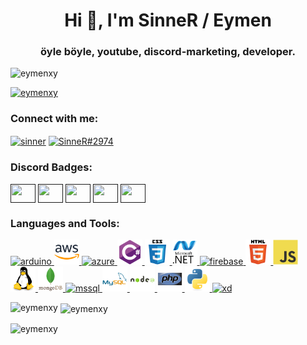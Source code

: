 <h1 align="center">Hi 👋, I'm SinneR / Eymen</h1>
<h3 align="center">öyle böyle, youtube, discord-marketing, developer.</h3>

<p align="left"> <img src="https://komarev.com/ghpvc/?username=eymenxy&label=Profile%20views&color=0e75b6&style=flat" alt="eymenxy" /> </p>

<p align="left"> <a href="https://github.com/ryo-ma/github-profile-trophy"><img src="https://github-profile-trophy.vercel.app/?username=eymenxy" alt="eymenxy" /></a> </p>

<h3 align="left">Connect with me:</h3>
<p align="left">
<a href="https://www.youtube.com/UC0c5AkdSl72Z0OQLAUhK9ug" target="blank"><img align="center" src="https://raw.githubusercontent.com/rahuldkjain/github-profile-readme-generator/master/src/images/icons/Social/youtube.svg" alt="sinner" height="30" width="40" /></a>
<a href="SinneR#2974" target="blank"><img align="center" src="https://raw.githubusercontent.com/rahuldkjain/github-profile-readme-generator/master/src/images/icons/Social/discord.svg" alt="SinneR#2974" height="30" width="40" /></a>
</p>

<h3 align="left">Discord Badges:</h3>       
<p align="left">
<a href="" target="blank"><img align="center" src="https://i.hizliresim.com/h0tpvo5.jpg" alt="" height="30" width="40" /></a>
<a href="" target="blank"><img align="center" src="https://i.pinimg.com/originals/ac/1b/a4/ac1ba465815c5e24e0276fa1a007d47d.png" alt="" height="30" width="40" /></a>
<a href="" target="blank"><img align="center" src="https://static.wikia.nocookie.net/discord/images/b/b5/Bravery.png/revision/latest?cb=20210105224633" alt="" height="30" width="40" /></a>
<a href="" target="blank"><img align="center" src="https://i.hizliresim.com/646f5s8.png" alt="" height="30" width="40" /></a>
<a href="" target="blank"><img align="center" src="https://i.hizliresim.com/i75s4rk.jpg" alt="" height="30" width="40" /></a>


<h3 align="left">Languages and Tools:</h3>
<p align="left"> <a href="https://www.arduino.cc/" target="_blank" rel="noreferrer"> <img src="https://cdn.worldvectorlogo.com/logos/arduino-1.svg" alt="arduino" width="40" height="40"/> </a> <a href="https://aws.amazon.com" target="_blank" rel="noreferrer"> <img src="https://raw.githubusercontent.com/devicons/devicon/master/icons/amazonwebservices/amazonwebservices-original-wordmark.svg" alt="aws" width="40" height="40"/> </a> <a href="https://azure.microsoft.com/en-in/" target="_blank" rel="noreferrer"> <img src="https://www.vectorlogo.zone/logos/microsoft_azure/microsoft_azure-icon.svg" alt="azure" width="40" height="40"/> </a> <a href="https://www.w3schools.com/cs/" target="_blank" rel="noreferrer"> <img src="https://raw.githubusercontent.com/devicons/devicon/master/icons/csharp/csharp-original.svg" alt="csharp" width="40" height="40"/> </a> <a href="https://www.w3schools.com/css/" target="_blank" rel="noreferrer"> <img src="https://raw.githubusercontent.com/devicons/devicon/master/icons/css3/css3-original-wordmark.svg" alt="css3" width="40" height="40"/> </a> <a href="https://dotnet.microsoft.com/" target="_blank" rel="noreferrer"> <img src="https://raw.githubusercontent.com/devicons/devicon/master/icons/dot-net/dot-net-original-wordmark.svg" alt="dotnet" width="40" height="40"/> </a> <a href="https://firebase.google.com/" target="_blank" rel="noreferrer"> <img src="https://www.vectorlogo.zone/logos/firebase/firebase-icon.svg" alt="firebase" width="40" height="40"/> </a> <a href="https://www.w3.org/html/" target="_blank" rel="noreferrer"> <img src="https://raw.githubusercontent.com/devicons/devicon/master/icons/html5/html5-original-wordmark.svg" alt="html5" width="40" height="40"/> </a> <a href="https://developer.mozilla.org/en-US/docs/Web/JavaScript" target="_blank" rel="noreferrer"> <img src="https://raw.githubusercontent.com/devicons/devicon/master/icons/javascript/javascript-original.svg" alt="javascript" width="40" height="40"/> </a> <a href="https://www.linux.org/" target="_blank" rel="noreferrer"> <img src="https://raw.githubusercontent.com/devicons/devicon/master/icons/linux/linux-original.svg" alt="linux" width="40" height="40"/> </a> <a href="https://www.mongodb.com/" target="_blank" rel="noreferrer"> <img src="https://raw.githubusercontent.com/devicons/devicon/master/icons/mongodb/mongodb-original-wordmark.svg" alt="mongodb" width="40" height="40"/> </a> <a href="https://www.microsoft.com/en-us/sql-server" target="_blank" rel="noreferrer"> <img src="https://www.svgrepo.com/show/303229/microsoft-sql-server-logo.svg" alt="mssql" width="40" height="40"/> </a> <a href="https://www.mysql.com/" target="_blank" rel="noreferrer"> <img src="https://raw.githubusercontent.com/devicons/devicon/master/icons/mysql/mysql-original-wordmark.svg" alt="mysql" width="40" height="40"/> </a> <a href="https://nodejs.org" target="_blank" rel="noreferrer"> <img src="https://raw.githubusercontent.com/devicons/devicon/master/icons/nodejs/nodejs-original-wordmark.svg" alt="nodejs" width="40" height="40"/> </a> <a href="https://www.php.net" target="_blank" rel="noreferrer"> <img src="https://raw.githubusercontent.com/devicons/devicon/master/icons/php/php-original.svg" alt="php" width="40" height="40"/> </a> <a href="https://www.python.org" target="_blank" rel="noreferrer"> <img src="https://raw.githubusercontent.com/devicons/devicon/master/icons/python/python-original.svg" alt="python" width="40" height="40"/> </a> <a href="https://www.adobe.com/products/xd.html" target="_blank" rel="noreferrer"> <img src="https://cdn.worldvectorlogo.com/logos/adobe-xd.svg" alt="xd" width="40" height="40"/> </a> </p>

<p><img align="left" src="https://github-readme-stats.vercel.app/api/top-langs?username=eymenxy&show_icons=true&locale=en&layout=compact" alt="eymenxy" /></p>

<p>&nbsp;<img align="center" src="https://github-readme-stats.vercel.app/api?username=eymenxy&show_icons=true&locale=en" alt="eymenxy" /></p>

<p><img align="center" src="https://github-readme-streak-stats.herokuapp.com/?user=eymenxy&" alt="eymenxy" /></p>
